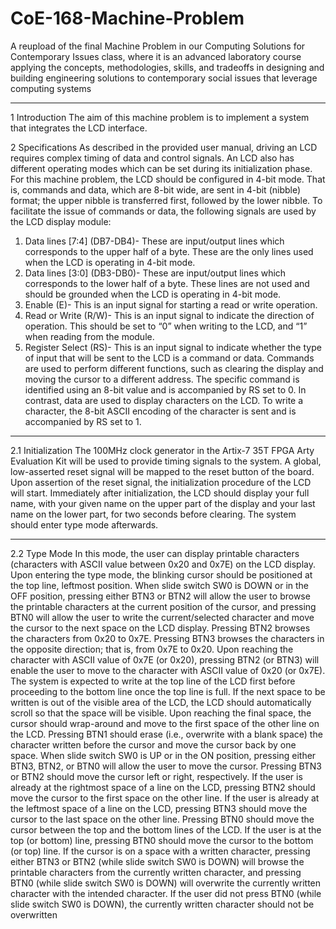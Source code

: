 # CoE-168-Machine-Problem
A reupload of the final Machine Problem in our Computing Solutions for Contemporary Issues class, where it is an advanced laboratory course applying the concepts, methodologies, skills, and tradeoffs in designing and building engineering solutions to contemporary social issues that leverage computing systems 

_____________________________________________________________

 1 Introduction
 The aim of this machine problem is to implement a system that integrates the LCD interface.
 
 2 Specifications
 As described in the provided user manual, driving an LCD requires complex timing of data and control
 signals. An LCD also has different operating modes which can be set during its initialization phase. For this
 machine problem, the LCD should be configured in 4-bit mode. That is, commands and data, which are 8-bit
 wide, are sent in 4-bit (nibble) format; the upper nibble is transferred first, followed by the lower nibble. To
 facilitate the issue of commands or data, the following signals are used by the LCD display module:
 1. Data lines [7:4] (DB7-DB4)- These are input/output lines which corresponds to the upper half of a
 byte. These are the only lines used when the LCD is operating in 4-bit mode.
 2. Data lines [3:0] (DB3-DB0)- These are input/output lines which corresponds to the lower half of a
 byte. These lines are not used and should be grounded when the LCD is operating in 4-bit mode.
 3. Enable (E)- This is an input signal for starting a read or write operation.
 4. Read or Write (R/W)- This is an input signal to indicate the direction of operation. This should be
 set to “0” when writing to the LCD, and “1” when reading from the module.
 5. Register Select (RS)- This is an input signal to indicate whether the type of input that will be sent to
 the LCD is a command or data. Commands are used to perform different functions, such as clearing
 the display and moving the cursor to a different address. The specific command is identified using an
 8-bit value and is accompanied by RS set to 0. In contrast, data are used to display characters on the
 LCD. To write a character, the 8-bit ASCII encoding of the character is sent and is accompanied by
 RS set to 1.

_____________________________________________________________

 2.1 Initialization
 The 100MHz clock generator in the Artix-7 35T FPGA Arty Evaluation Kit will be used to provide
 timing signals to the system. A global, low-asserted reset signal will be mapped to the reset button of the
 board. Upon assertion of the reset signal, the initialization procedure of the LCD will start. Immediately
 after initialization, the LCD should display your full name, with your given name on the upper part of the
 display and your last name on the lower part, for two seconds before clearing. The system should enter type
 mode afterwards.
 
 _____________________________________________________________

 
 2.2 Type Mode
 In this mode, the user can display printable characters (characters with ASCII value between 0x20 and
 0x7E) on the LCD display. Upon entering the type mode, the blinking cursor should be positioned at the
 top line, leftmost position.
 When slide switch SW0 is DOWN or in the OFF position, pressing either BTN3 or BTN2 will allow the
 user to browse the printable characters at the current position of the cursor, and pressing BTN0 will allow
 the user to write the current/selected character and move the cursor to the next space on the LCD display.
 Pressing BTN2 browses the characters from 0x20 to 0x7E. Pressing BTN3 browses the characters in the
 opposite direction; that is, from 0x7E to 0x20. Upon reaching the character with ASCII value of 0x7E (or
 0x20), pressing BTN2 (or BTN3) will enable the user to move to the character with ASCII value of 0x20
 (or 0x7E). The system is expected to write at the top line of the LCD first before proceeding to the bottom
 line once the top line is full. If the next space to be written is out of the visible area of the LCD, the LCD 
 should automatically scroll so that the space will be visible. Upon reaching the final space, the cursor should
 wrap-around and move to the first space of the other line on the LCD. Pressing BTN1 should erase (i.e.,
 overwrite with a blank space) the character written before the cursor and move the cursor back by one space.
 When slide switch SW0 is UP or in the ON position, pressing either BTN3, BTN2, or BTN0 will allow
 the user to move the cursor. Pressing BTN3 or BTN2 should move the cursor left or right, respectively. If
 the user is already at the rightmost space of a line on the LCD, pressing BTN2 should move the cursor to
 the first space on the other line. If the user is already at the leftmost space of a line on the LCD, pressing
 BTN3 should move the cursor to the last space on the other line. Pressing BTN0 should move the cursor
 between the top and the bottom lines of the LCD. If the user is at the top (or bottom) line, pressing BTN0
 should move the cursor to the bottom (or top) line.
 If the cursor is on a space with a written character, pressing either BTN3 or BTN2 (while slide switch
 SW0 is DOWN) will browse the printable characters from the currently written character, and pressing
 BTN0 (while slide switch SW0 is DOWN) will overwrite the currently written character with the intended
 character. If the user did not press BTN0 (while slide switch SW0 is DOWN), the currently written character
 should not be overwritten
